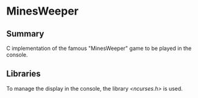 # MinesWeeper

## Summary

C implementation of the famous "MinesWeeper" game to be played in the console.

## Libraries

To manage the display in the console, the library *<ncurses.h>* is used.
